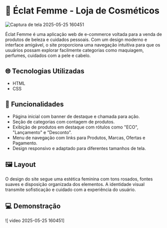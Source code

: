 # 💄 Éclat Femme - Loja de Cosméticos


![Captura de tela 2025-05-25 160451](https://github.com/user-attachments/assets/1f1c835c-b396-40d6-9825-44026b427fb8)



Éclat Femme é uma aplicação web de e-commerce voltada para a venda de produtos de beleza e cuidados pessoais. Com um design moderno e interface amigável, o site proporciona uma navegação intuitiva para que os usuários possam explorar facilmente categorias como maquiagem, perfumes, cuidados com a pele e cabelo.

## 🌐 Tecnologias Utilizadas

- HTML
- CSS

## 📌 Funcionalidades

- Página inicial com banner de destaque e chamada para ação.
- Seção de categorias com contagem de produtos.
- Exibição de produtos em destaque com rótulos como "ECO", "Lançamento" e "Desconto".
- Menu de navegação com links para Produtos, Marcas, Ofertas e Pagamento.
- Design responsivo e adaptado para diferentes tamanhos de tela.

## 🖼️ Layout

O design do site segue uma estética feminina com tons rosados, fontes suaves e disposição organizada dos elementos. A identidade visual transmite sofisticação e cuidado com a experiência do usuário.

## 💻 Demonstração

![ video 2025-05-25 160451] 





